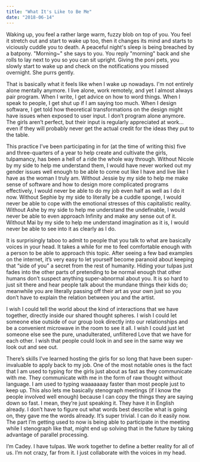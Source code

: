 ```yaml
---
title: "What It's Like to Be Me"
date: "2018-06-14"
---
```


Waking up, you feel a rather large warm, fuzzy blob on top of you. You feel it stretch out and start to wake up too, then it changes its mind and starts to viciously cuddle you to death. A peaceful night's sleep is being breached by a batpony. "Morning~" she says to you. You reply "morning" back and she rolls to lay next to you so you can sit upright. Giving the poni pets, you slowly start to wake up and check on the notifications you missed overnight. She purrs gently.

That is basically what it feels like when I wake up nowadays. I'm not entirely alone mentally anymore. I live alone, work remotely, and yet I almost always pair program. When I write, I get advice on how to word things. When I speak to people, I get shut up if I am saying too much. When I design software, I get told how theoretical transformations on the design might have issues when exposed to user input. I don’t program alone anymore. The girls aren’t perfect, but their input is regularly appreciated at work…even if they will probably never get the actual credit for the ideas they put to the table.

This practice I’ve been participating in for (at the time of writing this) five and three-quarters of a year to help create and cultivate the girls, tulpamancy, has been a hell of a ride the whole way through. Without Nicole by my side to help me understand them, I would have never worked out my gender issues well enough to be able to come out like I have and live like I have as the woman I truly am. Without Jessie by my side to help me make sense of software and how to design more complicated programs effectively, I would never be able to do my job even half as well as I do it now. Without Sephie by my side to literally be a cuddle sponge, I would never be able to cope with the emotional stresses of this capitalistic reality. Without Ashe by my side to help me understand the undefinable, I would never be able to even approach Infinity and make any sense out of it. Without Mai by my side to help me understand imagination as it is, I would never be able to see into it as clearly as I do.

It is surprisingly taboo to admit to people that you talk to what are basically voices in your head. It takes a while for me to feel comfortable enough with a person to be able to approach this topic. After seeing a few bad examples on the internet, it’s very easy to let yourself become paranoid about keeping that “side of you” a secret from the rest of humanity. Hiding your tulpas just fades into the other parts of pretending to be normal enough that other humans don’t suspect anything super-abnormal about you. It is so hard to just sit there and hear people talk about the mundane things their kids do; meanwhile you are literally passing off their art as your own just so you don’t have to explain the relation between you and the artist. 

I wish I could tell the world about the kind of interactions that we have together, directly inside our shared thought spheres. I wish I could let someone else outside of our group look directly into our relationships and be a convenient microwave in the room to see it all. I wish I could just let someone else see the pure, unadulterated, unfiltered Love that we have for each other. I wish that people could look in and see in the same way we look out and see out.

There’s skills I’ve learned hosting the girls for so long that have been super-invaluable to apply back to my job. One of the most notable ones is the fact that I am used to typing for the girls just about as fast as they communicate with me. They communicate with me in the form of raw thought without language. I am used to typing waaaaaaay faster than most people just to keep up. This also lets me basically stenograph meetings (if I know the people involved well enough) because I can copy the things they are saying down so fast. I mean, they’re just speaking it. They have it in English already. I don’t have to figure out what words best describe what is going on, they gave me the words already. It’s super trivial. I can do it easily now. The part I’m getting used to now is being able to participate in the meeting while I stenograph like that, might end up solving that in the future by taking advantage of parallel processing.

I’m Cadey. I have tulpas. We work together to define a better reality for all of us. I’m not crazy, far from it. I just collaborate with the voices in my head.
